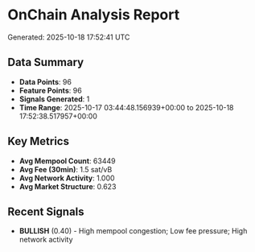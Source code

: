 # OnChain Analysis Report
Generated: 2025-10-18 17:52:41 UTC

## Data Summary
- **Data Points**: 96
- **Feature Points**: 96
- **Signals Generated**: 1
- **Time Range**: 2025-10-17 03:44:48.156939+00:00 to 2025-10-18 17:52:38.517957+00:00

## Key Metrics
- **Avg Mempool Count**: 63449
- **Avg Fee (30min)**: 1.5 sat/vB
- **Avg Network Activity**: 1.000
- **Avg Market Structure**: 0.623

## Recent Signals
- **BULLISH** (0.40) - High mempool congestion; Low fee pressure; High network activity
